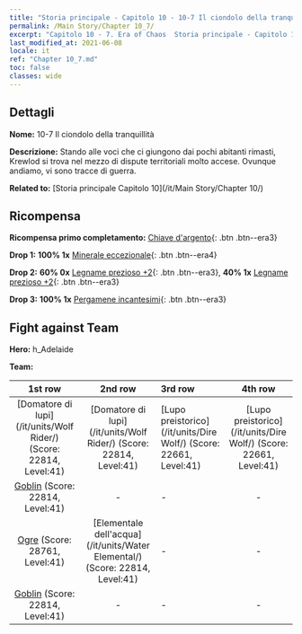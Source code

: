 ```yaml
---
title: "Storia principale - Capitolo 10 - 10-7 Il ciondolo della tranquillità"
permalink: /Main Story/Chapter 10_7/
excerpt: "Capitolo 10 - 7. Era of Chaos  Storia principale - Capitolo 10_7. 10-7 Il ciondolo della tranquillità"
last_modified_at: 2021-06-08
locale: it
ref: "Chapter 10_7.md"
toc: false
classes: wide
---
```


## Dettagli

 **Nome:** 10-7 Il ciondolo della tranquillità

 **Descrizione:** Stando alle voci che ci giungono dai pochi abitanti rimasti, Krewlod si trova nel mezzo di dispute territoriali molto accese. Ovunque andiamo, vi sono tracce di guerra.

 **Related to:** [Storia principale Capitolo 10](/it/Main Story/Chapter 10/)

## Ricompensa

 **Ricompensa primo completamento:** [Chiave d'argento](/ItemsIT/con_693/){: .btn .btn--era3}

 **Drop 1:** **100% 1x** [Minerale eccezionale](/ItemsIT/mat_33/){: .btn .btn--era4}

 **Drop 2:** **60% 0x** [Legname prezioso +2](/ItemsIT/mat_27/){: .btn .btn--era3}, **40% 1x** [Legname prezioso +2](/ItemsIT/mat_27/){: .btn .btn--era3}

 **Drop 3:** **100% 1x** [Pergamene incantesimi](/ItemsIT/con_694/){: .btn .btn--era3}


## Fight against Team
 **Hero:** h_Adelaide

 **Team:**


  | 1st row | 2nd row | 3rd row | 4th row |
  |:----:|:----:|:----|:----:|
  | [Domatore di lupi](/it/units/Wolf Rider/) (Score: 22814, Level:41)  | [Domatore di lupi](/it/units/Wolf Rider/) (Score: 22814, Level:41)  | [Lupo preistorico](/it/units/Dire Wolf/) (Score: 22661, Level:41)  | [Lupo preistorico](/it/units/Dire Wolf/) (Score: 22661, Level:41)  |
  | [Goblin](/it/units/Goblin/) (Score: 22814, Level:41)  | - | - | - |
  | [Ogre](/it/units/Ogre/) (Score: 28761, Level:41)  | [Elementale dell'acqua](/it/units/Water Elemental/) (Score: 22814, Level:41)  | - | - |
  | [Goblin](/it/units/Goblin/) (Score: 22814, Level:41)  | - | - | - |


